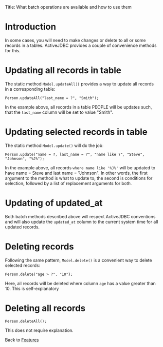Title: What batch operations are available and how to use them

Introduction
============

In some cases, you will need to make changes or delete to all or some records in a tables. ActiveJDBC provides a couple of convenience methods for this.

Updating all records in table
=============================

The static method `Model.updateAll()` provides a way to update all records in a corresponding table:

~~~~ {.prettyprint}
Person.updateAll("last_name = ?", "Smith");
~~~~

In the example above, all records in a table PEOPLE will be updates such, that the `last_name` column will be set to value "Smith".

Updating selected records in table
==================================

The static method `Model.update()` will do the job:

~~~~ {.prettyprint}
Person.update("name = ?, last_name = ?", "name like ?", "Steve", "Johnson", "%J%");
~~~~

In the example above, all records `where name like '%J%'` will be updated to have name = Steve and last name = "Johnson". In other words, the first argument to the method is what to update to, the second is conditions for selection, followed by a list of replacement arguments for both.

Updating of updated\_at
=======================

Both batch methods described above will respect ActiveJDBC conventions and will also update the `updated_at` column to the current system time for all updated records.

Deleting records
================

Following the same pattern, `Model.delete()` is a convenient way to delete selected records:

~~~~ {.prettyprint}
Person.delete("age > ?", "10");
~~~~

Here, all records will be deleted where column `age` has a value greater than 10. This is self-explanatory

Deleting all records
====================

~~~~ {.prettyprint}
Person.deleteAll();
~~~~

This does not require explanation.

Back to [Features](Features)
